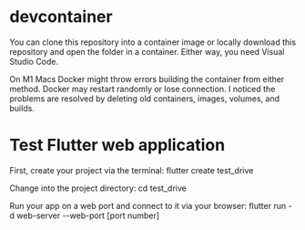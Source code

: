 # devcontainer

You can clone this repository into a container image or 
locally download this repository and open the folder in a container.
Either way, you need Visual Studio Code.

On M1 Macs Docker might throw errors building the container from either method. 
Docker may restart randomly or lose connection. I noticed the problems are resolved by
deleting old containers, images, volumes, and builds.

# Test Flutter web application

First, create your project via the terminal:
flutter create test_drive

Change into the project directory:
cd test_drive

Run your app on a web port and connect to it via your browser:
flutter run -d web-server --web-port [port number]
